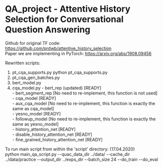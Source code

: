 # QA_project - Attentive History Selection for Conversational Question Answering

Github for original TF code: https://github.com/prdwb/attentive_history_selection <br>
Paper we are implementing in PyTorch: https://arxiv.org/abs/1908.09456 <br>

Rewritten scripts:
  1. pt_cqa_supports.py
      python pt_cqa_supports.py
  2. pt_cqa_gen_batches.py
  3. bert_model.py
  4. cqa_model.py
	- bert_rep (updated) 				[READY] <br>
	- bert_segment_rep 				[No need to re-implement, this function is not used] <br>
	- cqa_model 					[READY]<br>
	- aux_cqa_model 				[No need to re-implement, this function is exactly the same as cqa_model]<br>
	- yesno_model 					[READY]<br>
	- followup_model 				[No need to re-implement, this function is exactly the same as yesno_model]<br>
	- history_attention_net 			[READY]<br>
	- disable_history_attention_net 		[READY]<br>
	- fine_grained_history_attention_net 		[READY]<br>


To run main script from within the 'script' directory: (17.04.2020) <br>
python main_qa_script.py --quac_data_dir ../data/ --cache_dir ../data/practice --output_dir ../exps_dir --batch_size 24 --do_train --do_eval
